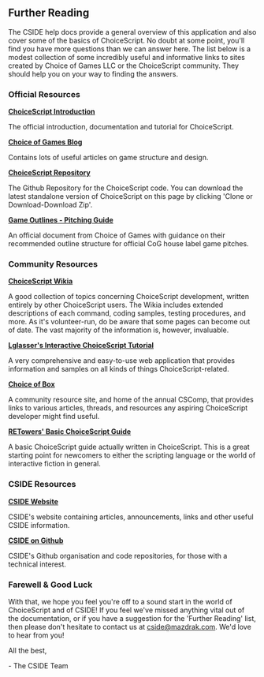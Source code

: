 ## Further Reading

The CSIDE help docs provide a general overview of this application and also cover some of the basics of ChoiceScript. No doubt at some point, you'll find you have more questions than we can answer here. The list below is a modest collection of some incredibly useful and informative links to sites created by Choice of Games LLC or the ChoiceScript community. They should help you on your way to finding the answers.

### Official Resources

**[ChoiceScript Introduction](https://www.choiceofgames.com/make-your-own-games/choicescript-intro/ "Choice of Games - Choicescript Introduction")**

The official introduction, documentation and tutorial for ChoiceScript.

**[Choice of Games Blog](https://www.choiceofgames.com/blog/ "Choice of Games - Blog")**

Contains lots of useful articles on game structure and design.

**[ChoiceScript Repository](https://www.github.com/dfabulich/choicescript "Github - Choicescript")**

The Github Repository for the ChoiceScript code. You can download the latest standalone version of ChoiceScript on this page by clicking 'Clone or Download-Download Zip'.

**[Game Outlines - Pitching Guide](https://docs.google.com/document/d/1D0tAZeLkjTz54a54KxI1EYNO96IpduYE9coLgPkxs98/edit?pref=2&pli=1 "Writing for Choice of Games - Game Outlines")**

An official document from Choice of Games with guidance on their recommended outline structure for official CoG house label game pitches.

### Community Resources

**[ChoiceScript Wikia](http://choicescriptdev.wikia.com/wiki/ChoiceScript_Wiki "ChoiceScriptDev Wikia")**

A good collection of topics concerning ChoiceScript development, written entirely by other ChoiceScript users. The Wikia includes extended descriptions of each command, coding samples, testing procedures, and more. As it's volunteer-run, do be aware that some pages can become out of date. The vast majority of the information is, however, invaluable.

**[Lglasser's Interactive ChoiceScript Tutorial](http://www.maderealstories.com/games/ChoiceScriptTutorial.html "Lglasser's Choicescript Tutorial")**

A very comprehensive and easy-to-use web application that provides information and samples on all kinds of things ChoiceScript-related.

**[Choice of Box](http://choiceofbox.com "Choice of Box")**

A community resource site, and home of the annual CSComp, that provides links to various articles, threads, and resources any aspiring ChoiceScript developer might find useful. 

**[RETowers' Basic ChoiceScript Guide](https://retowers.neocities.org/CSGuide/CSGuide.html "RETowers' ChoiceScript Guide")**

A basic ChoiceScript guide actually written in ChoiceScript. This is a great starting point for newcomers to either the scripting language or the world of interactive fiction in general.

### CSIDE Resources

**[CSIDE Website](https://choicescriptide.github.io "Website for the ChoiceScript IDE")**

CSIDE's website containing articles, announcements, links and other useful CSIDE information. 

**[CSIDE on Github](https://github.com/ChoicescriptIDE "Github organisation for CSIDE")**

CSIDE's Github organisation and code repositories, for those with a technical interest.

### Farewell & Good Luck

With that, we hope you feel you're off to a sound start in the world of ChoiceScript and of CSIDE! If you feel we've missed anything vital out of the documentation, or if you have a suggestion for the 'Further Reading' list, then please don't hesitate to contact us at cside@mazdrak.com. We'd love to hear from you!

All the best,

 \- The CSIDE Team

